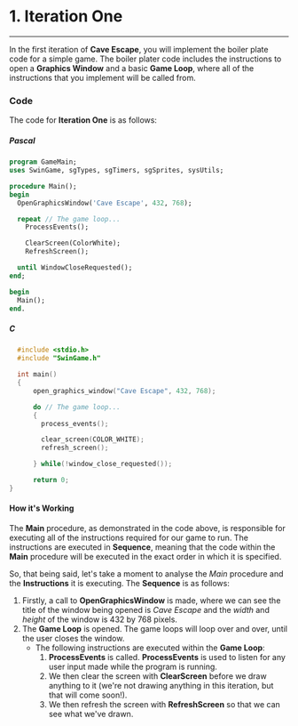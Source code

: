 # 1. Iteration One
---

In the first iteration of **Cave Escape**, you will implement the boiler plate code for a simple game. The boiler plater code includes the instructions to open a **Graphics Window** and a basic **Game Loop**, where all of the instructions that you implement will be called from.

### Code

The code for **Iteration One** is as follows:

##### Pascal

```pascal
program GameMain;
uses SwinGame, sgTypes, sgTimers, sgSprites, sysUtils;

procedure Main();
begin
  OpenGraphicsWindow('Cave Escape', 432, 768);

  repeat // The game loop...
    ProcessEvents();

    ClearScreen(ColorWhite);
    RefreshScreen();

  until WindowCloseRequested();
end;

begin
  Main();
end.

```

##### C

```c
  #include <stdio.h>
  #include "SwinGame.h"

  int main()
  {
      open_graphics_window("Cave Escape", 432, 768);

      do // The game loop...
      {
        process_events();

        clear_screen(COLOR_WHITE);
        refresh_screen();

      } while(!window_close_requested());

      return 0;
}
```

#### How it's Working
The **Main** procedure, as demonstrated in the code above, is responsible for executing all of the instructions required for our game to run. The instructions are executed in **Sequence**, meaning that the code within the **Main** procedure will be executed in the exact order in which it is specified.

So, that being said, let's take a moment to analyse the *Main* procedure and the **Instructions** it is executing. The **Sequence** is as follows:

  1. Firstly, a call to **OpenGraphicsWindow** is made, where we can see the title of the window being opened is *Cave Escape* and the *width* and *height* of the window is 432 by 768 pixels.
  2. The **Game Loop** is opened. The game loops will loop over and over, until the user closes the window.
     * The following instructions are executed within the **Game Loop**:
        1. **ProcessEvents** is called. **ProcessEvents** is used to listen for any user input made while the program is running.
        2. We then clear the screen with **ClearScreen** before we draw anything to it (we're not drawing anything in this iteration, but that will come soon!).
        3. We then refresh the screen with **RefreshScreen** so that we can see what we've drawn.
